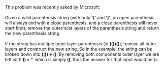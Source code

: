 This problem was recently asked by Microsoft:
<br><br>
Given a valid parenthesis string (with only <b>'('</b> and <b>')'</b>, an open parenthesis will always end with a close parenthesis, and a close parenthesis will never start first), remove the outermost layers of the parenthesis string and return the new parenthesis string.
<br><br>
If the string has multiple outer layer parenthesis (ie <b>(())()</b>), remove all outer layers and construct the new string. So in the example, the string can be broken down into <b>(()) + ()</b>. By removing both components outer layer we are left with <b>() + ''</b> which is simply <b>()</b>, thus the answer for that input would be ().
